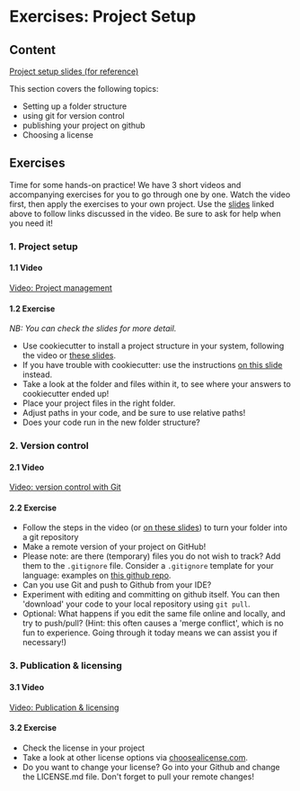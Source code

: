 # Exercises: Project Setup

## Content

[Project setup slides (for reference)](../slides/slides_project-setup.html) 

This section covers the following topics:
* Setting up a folder structure
* using git for version control
* publishing your project on github
* Choosing a license

## Exercises

Time for some hands-on practice!
We have 3 short videos and accompanying exercises for you to go through one by one.
Watch the video first, then apply the exercises to your own project.
Use the [slides](../slides/slides_project-setup.html) linked above to follow links discussed in the video.
Be sure to ask for help when you need it!

### 1. Project setup

#### 1.1 Video
[Video: Project management](https://vimeo.com/462773031)

#### 1.2 Exercise 
_NB: You can check the slides for more detail._
- Use cookiecutter to install a project structure in your system, following the video or [these slides](../slides/slides_project-setup.html#4).
- If you have trouble with cookiecutter: use the instructions [on this slide](../slides/slides_project-setup.html#6) instead.
- Take a look at the folder and files within it, to see where your answers to cookiecutter ended up!
- Place your project files in the right folder.
- Adjust paths in your code, and be sure to use relative paths!
- Does your code run in the new folder structure?


### 2. Version control

#### 2.1 Video
[Video: version control with Git](https://vimeo.com/463264170)

#### 2.2 Exercise
- Follow the steps in the video (or [on these slides](../slides/slides_project-setup.html#17)) to turn your folder into a git repository
- Make a remote version of your project on GitHub!
- Please note: are there (temporary) files you do not wish to track?
  Add them to the `.gitignore` file.
  Consider a `.gitignore` template for your language: examples on [this github repo](https://github.com/github/gitignore).
- Can you use Git and push to Github from your IDE?
- Experiment with editing and committing on github itself.
  You can then 'download' your code to your local repository using `git pull`.
- Optional: What happens if you edit the same file online and locally, and try to push/pull?
  (Hint: this often causes a 'merge conflict', which is no fun to experience.
  Going through it today means we can assist you if necessary!)

 
### 3. Publication & licensing

#### 3.1 Video
[Video: Publication & licensing](https://vimeo.com/463659936)

#### 3.2 Exercise
- Check the license in your project
- Take a look at other license options via [choosealicense.com](https://choosealicense.com/).
- Do you want to change your license? Go into your Github and change the LICENSE.md file. Don't forget to pull your remote changes!

